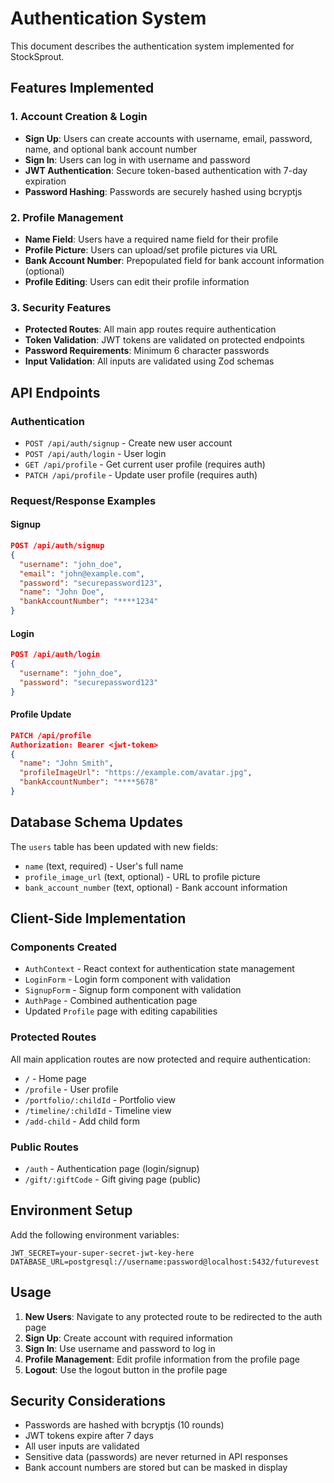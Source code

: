 # Authentication System

This document describes the authentication system implemented for StockSprout.

## Features Implemented

### 1. Account Creation & Login
- **Sign Up**: Users can create accounts with username, email, password, name, and optional bank account number
- **Sign In**: Users can log in with username and password
- **JWT Authentication**: Secure token-based authentication with 7-day expiration
- **Password Hashing**: Passwords are securely hashed using bcryptjs

### 2. Profile Management
- **Name Field**: Users have a required name field for their profile
- **Profile Picture**: Users can upload/set profile pictures via URL
- **Bank Account Number**: Prepopulated field for bank account information (optional)
- **Profile Editing**: Users can edit their profile information

### 3. Security Features
- **Protected Routes**: All main app routes require authentication
- **Token Validation**: JWT tokens are validated on protected endpoints
- **Password Requirements**: Minimum 6 character passwords
- **Input Validation**: All inputs are validated using Zod schemas

## API Endpoints

### Authentication
- `POST /api/auth/signup` - Create new user account
- `POST /api/auth/login` - User login
- `GET /api/profile` - Get current user profile (requires auth)
- `PATCH /api/profile` - Update user profile (requires auth)

### Request/Response Examples

#### Signup
```json
POST /api/auth/signup
{
  "username": "john_doe",
  "email": "john@example.com",
  "password": "securepassword123",
  "name": "John Doe",
  "bankAccountNumber": "****1234"
}
```

#### Login
```json
POST /api/auth/login
{
  "username": "john_doe",
  "password": "securepassword123"
}
```

#### Profile Update
```json
PATCH /api/profile
Authorization: Bearer <jwt-token>
{
  "name": "John Smith",
  "profileImageUrl": "https://example.com/avatar.jpg",
  "bankAccountNumber": "****5678"
}
```

## Database Schema Updates

The `users` table has been updated with new fields:
- `name` (text, required) - User's full name
- `profile_image_url` (text, optional) - URL to profile picture
- `bank_account_number` (text, optional) - Bank account information

## Client-Side Implementation

### Components Created
- `AuthContext` - React context for authentication state management
- `LoginForm` - Login form component with validation
- `SignupForm` - Signup form component with validation
- `AuthPage` - Combined authentication page
- Updated `Profile` page with editing capabilities

### Protected Routes
All main application routes are now protected and require authentication:
- `/` - Home page
- `/profile` - User profile
- `/portfolio/:childId` - Portfolio view
- `/timeline/:childId` - Timeline view
- `/add-child` - Add child form

### Public Routes
- `/auth` - Authentication page (login/signup)
- `/gift/:giftCode` - Gift giving page (public)

## Environment Setup

Add the following environment variables:

```env
JWT_SECRET=your-super-secret-jwt-key-here
DATABASE_URL=postgresql://username:password@localhost:5432/futurevest
```

## Usage

1. **New Users**: Navigate to any protected route to be redirected to the auth page
2. **Sign Up**: Create account with required information
3. **Sign In**: Use username and password to log in
4. **Profile Management**: Edit profile information from the profile page
5. **Logout**: Use the logout button in the profile page

## Security Considerations

- Passwords are hashed with bcryptjs (10 rounds)
- JWT tokens expire after 7 days
- All user inputs are validated
- Sensitive data (passwords) are never returned in API responses
- Bank account numbers are stored but can be masked in display
